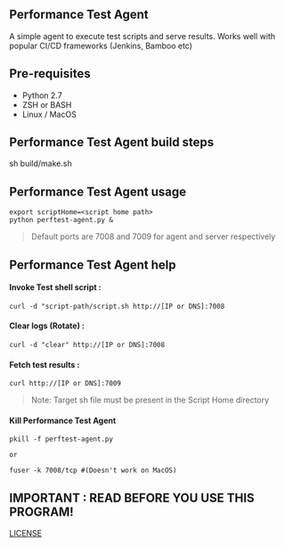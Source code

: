 
## Performance Test Agent
A simple agent to execute test scripts and serve results. Works well with popular CI/CD frameworks (Jenkins, Bamboo etc)

## Pre-requisites
- Python 2.7
- ZSH or BASH
- Linux / MacOS

## Performance Test Agent build steps
sh build/make.sh


## Performance Test Agent usage

```shell
export scriptHome=<script home path>
python perftest-agent.py &
```

>Default ports are 7008 and 7009 for agent and server respectively


## Performance Test Agent help

#### Invoke Test shell script : 
```shell
curl -d "script-path/script.sh http://[IP or DNS]:7008
```
#### Clear logs (Rotate) : 
```shell
curl -d "clear" http://[IP or DNS]:7008
```
#### Fetch test results : 
```shell
curl http://[IP or DNS]:7009
```
> Note: Target sh file must be present in the Script Home directory

#### Kill Performance Test Agent 
```shell
pkill -f perftest-agent.py

or 

fuser -k 7008/tcp #(Doesn't work on MacOS)

```

## IMPORTANT : READ BEFORE YOU USE THIS PROGRAM!

[LICENSE](./LICENSE)






